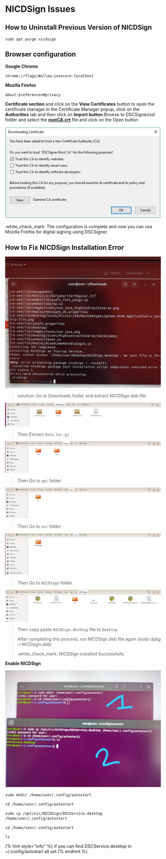 # NICDSign Issues

## How to Uninstall Previous Version of NICDSign

```
sudo apt purge nicdsign
```

## Browser configuration

**Google Chrome** &#x20;

```
chrome://flags/#allow-insecure-localhost
```

**Mozilla Firefox**

```
about:preferences#privacy
```

**Certificate section** and click on the **View Certificates** button to open the certificate manager.In the Certificate Manager popup, click on the **Authorities** tab and then click on **Import button.**&#x42;rowse to DSCSigner/ssl folder and select the [**rootCA.crt**](https://bims.treasury.kerala.gov.in/treasury/dsc/rootCA.crt) file and click on the Open button

![](../.gitbook/assets/crt.JPG)

:white\_check\_mark: The configuration is complete and now you can use Mozilla Firefox for digital signing using DSCSigner.

## **How to Fix NICDSign Installation Error**

![](<../.gitbook/assets/20210526_191254 (2) (1).jpg>)

> solution: Go to Downloads folder and extract NICDSign.deb file

![](../.gitbook/assets/12.png)

> Then Extract `data.tar.gz`

![](../.gitbook/assets/21.png)

> Then Go to `opt` folder

![](../.gitbook/assets/31.png)

> Then Go to `nic` folder

![](../.gitbook/assets/41.png)

> Then Go to `NICDSign` folder

![](../.gitbook/assets/51.png)

> Then copy paste `NICDSign.desktop` file to `Desktop`

> After completing this process, run NICDSign.deb file again _(sudo dpkg -i NICDsign.deb)_

> :white\_check\_mark: NICDSign installed Successfully&#x20;

**Enable NICDSign**&#x20;

![Courtsey:HSE](../.gitbook/assets/IMG-20211001-WA0006.jpg)

```
sudo mkdir /home/user/.config/autostart
```

```
cd /home/user/.config/autostart
```

```
sudo cp /opt/nic/NICDSign/DSCService.desktop /home/user/.config/autostart
```

```
cd /home/user/.config/autostart
```

```
ls
```

{% hint style="info" %}
if you can  find DSCService.desktop  in \~/.config/autostart all set
{% endhint %}
